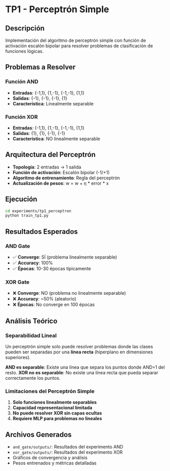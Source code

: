 # TP1 - Perceptrón Simple

## Descripción
Implementación del algoritmo de perceptrón simple con función de activación escalón bipolar para resolver problemas de clasificación de funciones lógicas.

## Problemas a Resolver

### Función AND
- **Entradas**: {-1,1}, {1,-1}, {-1,-1}, {1,1}
- **Salidas**: {-1}, {-1}, {-1}, {1}
- **Característica**: Linealmente separable

### Función XOR  
- **Entradas**: {-1,1}, {1,-1}, {-1,-1}, {1,1}
- **Salidas**: {1}, {1}, {-1}, {-1}
- **Característica**: NO linealmente separable

## Arquitectura del Perceptrón
- **Topología**: 2 entradas → 1 salida
- **Función de activación**: Escalón bipolar (-1/+1)
- **Algoritmo de entrenamiento**: Regla del perceptrón
- **Actualización de pesos**: w = w + η * error * x

## Ejecución
```bash
cd experiments/tp1_perceptron
python train_tp1.py
```

## Resultados Esperados

### AND Gate
- ✅ **Converge**: SÍ (problema linealmente separable)
- ✅ **Accuracy**: 100%
- ✅ **Épocas**: 10-30 épocas típicamente

### XOR Gate  
- ❌ **Converge**: NO (problema no linealmente separable)
- ❌ **Accuracy**: ~50% (aleatorio)
- ❌ **Épocas**: No converge en 100 épocas

## Análisis Teórico

### Separabilidad Lineal
Un perceptrón simple solo puede resolver problemas donde las clases pueden ser separadas por una **línea recta** (hiperplano en dimensiones superiores).

**AND es separable**: Existe una línea que separa los puntos donde AND=1 del resto.
**XOR no es separable**: No existe una línea recta que pueda separar correctamente los puntos.

### Limitaciones del Perceptrón Simple
1. **Solo funciones linealmente separables**
2. **Capacidad representacional limitada**  
3. **No puede resolver XOR sin capas ocultas**
4. **Requiere MLP para problemas no lineales**

## Archivos Generados
- `and_gate/outputs/`: Resultados del experimento AND
- `xor_gate/outputs/`: Resultados del experimento XOR
- Gráficos de convergencia y análisis
- Pesos entrenados y métricas detalladas